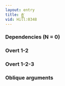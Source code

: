 ```yaml
---
layout: entry
title: རྒྱུ་
vid: Hill:0348
---
```

### Dependencies (N = 0)


### Overt 1-2


### Overt 1-2-3


### Oblique arguments
